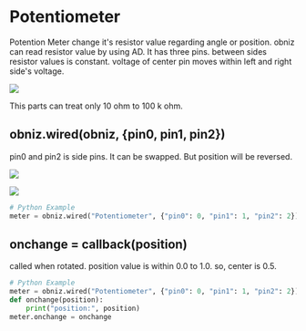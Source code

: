 # Potentiometer

Potention Meter change it's resistor value regarding angle or position.
obniz can read resistor value by using AD.
It has three pins. between sides resistor values is constant. voltage of center pin moves within left and right side's voltage.

![](./pm.jpg)

This parts can treat only 10 ohm to 100 k ohm.


## obniz.wired(obniz, {pin0, pin1, pin2})

pin0 and pin2 is side pins. It can be swapped. But position will be reversed.


![](./c_pm.jpg)


![](./wired.png)

```Python
# Python Example
meter = obniz.wired("Potentiometer", {"pin0": 0, "pin1": 1, "pin2": 2})
```
## onchange = callback(position)
called when rotated.
position value is within 0.0 to 1.0. so, center is 0.5.
```Python
# Python Example
meter = obniz.wired("Potentiometer", {"pin0": 0, "pin1": 1, "pin2": 2})
def onchange(position):
    print("position:", position)
meter.onchange = onchange
```